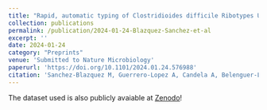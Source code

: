 ```yaml
---
title: "Rapid, automatic typing of Clostridioides difficile Ribotypes Using MALDI-TOF MS"
collection: publications
permalink: /publication/2024-01-24-Blazquez-Sanchez-et-al
excerpt: ''
date: 2024-01-24
category: "Preprints"
venue: 'Submitted to Nature Microbiology'
paperurl: 'https://doi.org/10.1101/2024.01.24.576988'
citation: 'Sanchez-Blazquez M, Guerrero-Lopez A, Candela A, Belenguer-Llorens A, Moreno JM, Sevilla Salcedo C, Sanchez-Cueto M, Arroyo MJ, Calama N, Martin A, Gomez-Verdejo V. Rapid, automatic typing of Clostridioides difficile Ribotypes Using MALDI-TOF MS. bioRxiv. 2024:2024-01. Submitted to Nature Microbiology.'
---
```


The dataset used is also publicly avaiable at [Zenodo](https://zenodo.org/records/10370872)!